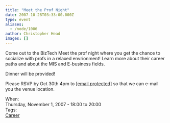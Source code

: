 ```yaml
---
title: "Meet the Prof Night"
date: 2007-10-28T03:33:00.000Z
type: event
aliases:
  - /node/1006
author: Christopher Head
images: []
---
```


<p>Come out to the BizTech Meet the prof night where you get the chance to socialize with profs in a relaxed envrionment! Learn more about their career paths and about the MIS and E-business fields.</p>
<p>Dinner will be provided!</p>
<p>Please RSVP by Oct 30th 4pm to <a href="/cdn-cgi/l/email-protection#640d0a020b24110607060d1e1001070c4a070b09"><span class="__cf_email__" data-cfemail="f0999e969fb085929392998a84959398de939f9d">[email&#xA0;protected]</span></a>  so that we can e-mail you the venue location.</p>
</div></div></div><div class="field field-name-field-dates field-type-datetime field-label-above"><div class="field-label">When:&#xA0;</div><div class="field-items"><div class="field-item even"><span class="date-display-single">Thursday, November 1, 2007 - <span class="date-display-range"><span class="date-display-start">18:00</span> to <span class="date-display-end">20:00</span></span></span>

<footer>
    <div class="field field-name-field-tags field-type-taxonomy-term-reference field-label-above">
    <div class="field-label">Tags:&#xA0;</div>
    <div class="field-items"><div class="field-item even"><a href="/career">Career</a></div></div>
    </div>
</footer>

